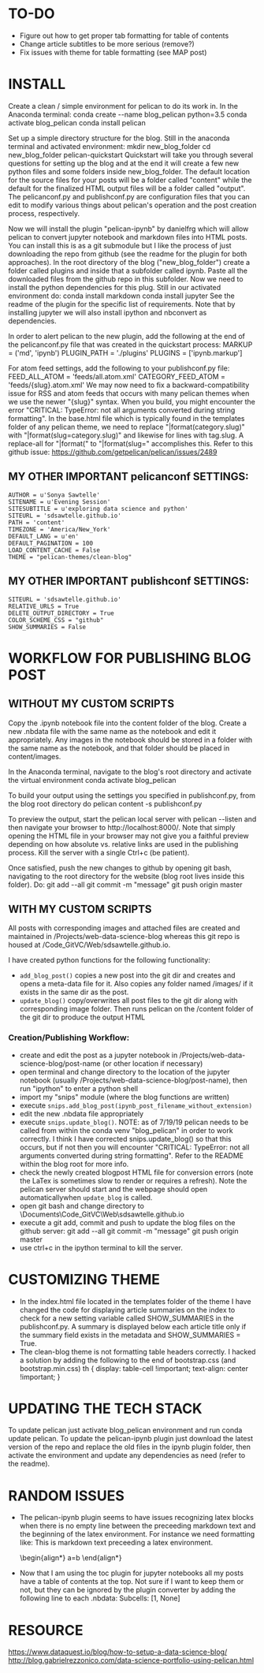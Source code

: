 # TO-DO
- Figure out how to get proper tab formatting for table of contents
- Change article subtitles to be more serious (remove?)
- Fix issues with theme for table formatting (see MAP post)


# INSTALL
Create a clean / simple environment for pelican to do its work in. In the Anaconda terminal:
	conda create --name blog_pelican python=3.5
	conda activate blog_pelican
	conda install pelican

Set up a simple directory structure for the blog. Still in the anaconda terminal and activated environment:
	mkdir new_blog_folder
	cd new_blog_folder
	pelican-quickstart
Quickstart will take you through several questions for setting up the blog and at the end it will create a few new python files and some folders inside new_blog_folder. The default location for the source files for your posts will be a folder called "content" while the default for the finalized HTML output files will be a folder called "output". The pelicanconf.py and publishconf.py are configuration files that you can edit to modify various things about pelican's operation and the post creation process, respectively.
	
Now we will install the plugin "pelican-ipynb" by danielfrg which will allow pelican to convert jupyter notebook and markdown files into HTML posts. You can install this is as a git submodule but I like the process of just downloading the repo from github (see the readme for the plugin for both approaches). In the root directory of the blog ("new_blog_folder") create a folder called plugins and inside that a subfolder called ipynb. Paste all the downloaded files from the github repo in this subfolder. Now we need to install the python dependencies for this plug. Still in our activated environment do:
	conda install markdown
	conda install jupyter
See the readme of the plugin for the specific list of requirements. Note that by installing jupyter we will also install ipython and nbconvert as dependencies.

In order to alert pelican to the new plugin, add the following at the end of the pelicanconf.py file that was created in the quickstart process:
	MARKUP = ('md', 'ipynb')
	PLUGIN_PATH = './plugins'
	PLUGINS = ['ipynb.markup']

For atom feed settings, add the following to your publishconf.py file:
	FEED_ALL_ATOM = 'feeds/all.atom.xml'
	CATEGORY_FEED_ATOM = 'feeds/{slug}.atom.xml'
We may now need to fix a backward-compatibility issue for RSS and atom feeds that occurs with many pelican themes when we use the newer "{slug}" syntax. When you build, you might encounter the error "CRITICAL: TypeError: not all arguments converted during string formatting". In the base.html file which is typically found in the templates folder of any pelican theme, we need to replace "|format(category.slug)" with "|format(slug=category.slug)" and likewise for lines with tag.slug. A replace-all for "|format(" to "|format(slug=" accomplishes this. Refer to this github issue:
https://github.com/getpelican/pelican/issues/2489


## MY OTHER IMPORTANT pelicanconf SETTINGS:
	AUTHOR = u'Sonya Sawtelle'
	SITENAME = u'Evening Session'
	SITESUBTITLE = u'exploring data science and python'
	SITEURL = 'sdsawtelle.github.io'
	PATH = 'content'
	TIMEZONE = 'America/New_York'
	DEFAULT_LANG = u'en'
	DEFAULT_PAGINATION = 100
	LOAD_CONTENT_CACHE = False
	THEME = "pelican-themes/clean-blog"

	
## MY OTHER IMPORTANT publishconf SETTINGS:
	SITEURL = 'sdsawtelle.github.io'
	RELATIVE_URLS = True
	DELETE_OUTPUT_DIRECTORY = True
	COLOR_SCHEME_CSS = "github"
	SHOW_SUMMARIES = False
	

# WORKFLOW FOR PUBLISHING BLOG POST

## WITHOUT MY CUSTOM SCRIPTS
Copy the .ipynb notebook file into the content folder of the blog. Create a new .nbdata file with the same name as the notebook and edit it appropriately. Any images in the notebook should be stored in a folder with the same name as the notebook, and that folder should be placed in content/images.

In the Anaconda terminal, navigate to the blog's root directory and activate the virtual environment
	conda activate blog_pelican
	
To build your output using the settings you specified in publishconf.py, from the blog root directory do
	pelican content -s publishconf.py

To preview the output, start the pelican local server with
	pelican --listen
and then navigate your browser to http://localhost:8000/. Note that simply opening the HTML file in your browser may not give you a faithful preview depending on how absolute vs. relative links are used in the publishing process. Kill the server with a single Ctrl+c (be patient).

Once satisfied, push the new changes to github by opening git bash, navigating to the root directory for the website (blog root lives inside this folder). Do:
	git add --all
	git commit -m "message"
	git push origin master

## WITH MY CUSTOM SCRIPTS
All posts with corresponding images and attached files are created and maintained in /Projects/web-data-science-blog whereas this git repo is housed at /Code_GitVC/Web/sdsawtelle.github.io. 

I have created python functions for the following functionality:
- `add_blog_post()` copies a new post into the git dir and creates and opens a meta-data file for it. Also copies any folder named /images/<post name> if it exists in the same dir as the post. 
- `update_blog()` copy/overwrites all post files to the git dir along with corresponding image folder. Then runs pelican on the /content folder of the git dir to produce the output HTML

### Creation/Publishing Workflow: 
- create and edit the post as a jupyter notebook in /Projects/web-data-science-blog/post-name (or other location if necessary)
- open terminal and change directory to the location of the jupyter notebook (usually /Projects/web-data-science-blog/post-name), then run "ipython" to enter a python shell
- import my "snips" module (where the blog functions are written)
- execute `snips.add_blog_post(ipynb_post_filename_without_extension)`
- edit the new .nbdata file appropriately
- execute `snips.update_blog()`. NOTE: as of 7/19/19 pelican needs to be called from within the conda venv "blog_pelican" in order to work correctly. I think I have corrected snips.update_blog() so that this occurs, but if not then you will encounter "CRITICAL: TypeError: not all arguments converted during string formatting". Refer to the README within the blog root for more info.
- check the newly created blogpost HTML file for conversion errors (note the LaTex is sometimes slow to render or requires a refresh). Note the pelican server should start and the webpage should open automaticallywhen `update_blog` is called.
- open git bash and change directory to \Documents\Code_GitVC\Web\sdsawtelle.github.io
- execute a git add, commit and push to update the blog files on the github server:
	git add --all
	git commit -m "message"
	git push origin master
- use ctrl+c in the ipython terminal to kill the server.

# CUSTOMIZING THEME
- In the index.html file located in the templates folder of the theme I have changed the code for displaying article summaries on the index to check for a new setting variable called SHOW_SUMMARIES in the publishconf.py. A summary is displayed below each article title only if the summary field exists in the metadata and SHOW_SUMMARIES = True.
- The clean-blog theme is not formatting table headers correctly. I hacked a solution by adding the following to the end of bootstrap.css (and bootstrap.min.css)
	th {
		display: table-cell !important;
		text-align: center !important;
	}


# UPDATING THE TECH STACK
To update pelican just activate blog_pelican environment and run conda update pelican. To update the pelican-ipynb plugin just download the latest version of the repo and replace the old files in the ipynb plugin folder, then activate the environment and update any dependencies as need (refer to the readme).


# RANDOM ISSUES
- The pelican-ipynb plugin seems to have issues recognizing latex blocks when there is no empty line between the preceeding markdown text and the beginning of the latex environment. For instance we need formatting like:
	This is markdown text preceeding a latex environment.
	
	\begin{align*}
	a=b
	\end{align*}
- Now that I am using the toc plugin for jupyter notebooks all my posts have a table of contents at the top. Not sure if I want to keep them or not, but they can be ignored by the plugin converter by adding the following line to each .nbdata:
	Subcells: [1, None]

	
# RESOURCE
https://www.dataquest.io/blog/how-to-setup-a-data-science-blog/
http://blog.gabrielrezzonico.com/data-science-portfolio-using-pelican.html

